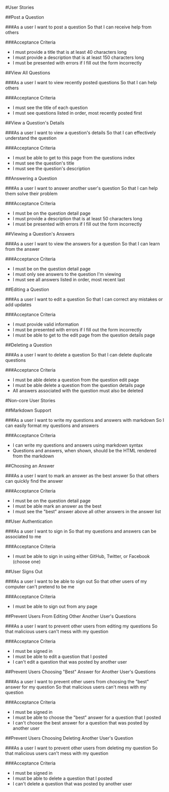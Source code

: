 #User Stories

##Post a Question

###As a user
I want to post a question
So that I can receive help from others

###Acceptance Criteria

- I must provide a title that is at least 40 characters long
- I must provide a description that is at least 150 characters long
- I must be presented with errors if I fill out the form incorrectly

##View All Questions

###As a user
I want to view recently posted questions
So that I can help others

###Acceptance Criteria

- I must see the title of each question
- I must see questions listed in order, most recently posted first

##View a Question's Details

###As a user
I want to view a question's details
So that I can effectively understand the question

###Acceptance Criteria

- I must be able to get to this page from the questions index
- I must see the question's title
- I must see the question's description

##Answering a Question

###As a user
I want to answer another user's question
So that I can help them solve their problem

###Acceptance Criteria

- I must be on the question detail page
- I must provide a description that is at least 50 characters long
- I must be presented with errors if I fill out the form incorrectly

##Viewing a Question's Answers

###As a user
I want to view the answers for a question
So that I can learn from the answer

###Acceptance Criteria

- I must be on the question detail page
- I must only see answers to the question I'm viewing
- I must see all answers listed in order, most recent last

##Editing a Question

###As a user
I want to edit a question
So that I can correct any mistakes or add updates

###Acceptance Criteria

- I must provide valid information
- I must be presented with errors if I fill out the form incorrectly
- I must be able to get to the edit page from the question details page

##Deleting a Question

###As a user
I want to delete a question
So that I can delete duplicate questions

###Acceptance Criteria

- I must be able delete a question from the question edit page
- I must be able delete a question from the question details page
- All answers associated with the question must also be deleted

#Non-core User Stories

##Markdown Support

###As a user
I want to write my questions and answers with markdown
So I can easily format my questions and answers

###Acceptance Criteria

- I can write my questions and answers using markdown syntax
- Questions and answers, when shown, should be the HTML rendered from the
  markdown

##Choosing an Answer

###As a user
I want to mark an answer as the best answer
So that others can quickly find the answer

###Acceptance Criteria

- I must be on the question detail page
- I must be able mark an answer as the best
- I must see the "best" answer above all other answers in the answer list

##User Authentication

###As a user
I want to sign in
So that my questions and answers can be associated to me

###Acceptance Criteria

- I must be able to sign in using either GitHub, Twitter, or Facebook (choose
  one)

##User Signs Out

###As a user
I want to be able to sign out
So that other users of my computer can't pretend to be me

###Acceptance Criteria

- I must be able to sign out from any page

##Prevent Users From Editing Other Another User's Questions

###As a user
I want to prevent other users from editing my questions
So that malicious users can't mess with my question

###Acceptance Criteria

- I must be signed in
- I must be able to edit a question that I posted
- I can't edit a question that was posted by another user

##Prevent Users Choosing "Best" Answer for Another User's Questions

###As a user
I want to prevent other users from choosing the "best" answer for my question
So that malicious users can't mess with my question

###Acceptance Criteria

- I must be signed in
- I must be able to choose the "best" answer for a question that I posted
- I can't choose the best answer for a question that was posted by another user

##Prevent Users Choosing Deleting Another User's Question

###As a user
I want to prevent other users from deleting my question
So that malicious users can't mess with my question

###Acceptance Criteria

- I must be signed in
- I must be able to delete a question that I posted
- I can't delete a question that was posted by another user
